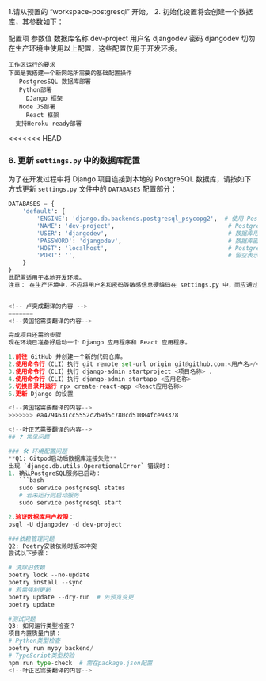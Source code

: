 
<!-- 杨常佑翻译的内容 -->
1.请从预置的 “workspace-postgresql” 开始。
2. 初始化设置将会创建一个数据库，其参数如下：

配置项	         参数值
数据库名称	     dev-project
用户名	         djangodev
密码	         djangodev
切勿在生产环境中使用以上配置，这些配置仅用于开发环境。
<!-- 在新建数据库时，建立成功后再建表username和password  -->
<!-- 杨常佑翻译的内容 -->


<!--赵毅需要翻译的内容-->

    工作区运行的要求
    下面是我搭建一个新网站所需要的基础配置操作
       PostgresSQL 数据库部署
       Python部署
         DJango 框架
       Node JS部署
         React 框架
      支持Heroku ready部署

<!--赵毅需要翻译的内容-->


<<<<<<< HEAD


<!-- 卢奕成翻译的内容 -->
### 6. 更新 `settings.py` 中的数据库配置

为了在开发过程中将 Django 项目连接到本地的 PostgreSQL 数据库，请按如下方式更新 `settings.py` 文件中的 `DATABASES` 配置部分：

```python
DATABASES = {
    'default': {
        'ENGINE': 'django.db.backends.postgresql_psycopg2',  # 使用 PostgreSQL 作为数据库后端
        'NAME': 'dev-project',                                # PostgreSQL 数据库名称
        'USER': 'djangodev',                                  # 数据库用户名
        'PASSWORD': 'djangodev',                              # 数据库密码
        'HOST': 'localhost',                                  # PostgreSQL 所在主机
        'PORT': '',                                           # 留空表示使用默认的 PostgreSQL 端口（5432）
    }
}
此配置适用于本地开发环境。
注意： 在生产环境中，不应将用户名和密码等敏感信息硬编码在 settings.py 中，而应通过环境变量或专门的配置管理系统来管理


<!-- 卢奕成翻译的内容 -->
=======
<!--黄国铭需要翻译的内容-->

完成项目还需的步骤
现在环境已准备好启动一个 Django 应用程序和 React 应用程序。

1.前往 GitHub 并创建一个新的代码仓库。
2.使用命令行（CLI）执行 git remote set-url origin git@github.com:<用户名>/<新仓库> 或 git remote set-url origin https://github.com/<用户名>/<新仓库>
3.使用命令行（CLI）执行 django-admin startproject <项目名称> .
4.使用命令行（CLI）执行 django-admin startapp <应用名称>
5.切换目录并运行 npx create-react-app <React应用名称>
6.更新 Django 的设置

<!--黄国铭需要翻译的内容-->
>>>>>>> ea4794631cc5552c2b9d5c780cd51084fce98378

<!--叶正艺需要翻译的内容-->
## ❓ 常见问题

### 🛠️ 环境配置问题
**Q1: Gitpod启动后数据库连接失败**  
出现 `django.db.utils.OperationalError` 错误时：
1. 确认PostgreSQL服务已启动：
   ```bash
   sudo service postgresql status
   # 若未运行则启动服务
   sudo service postgresql start

2.验证数据库用户权限：
psql -U djangodev -d dev-project

###依赖管理问题
Q2: Poetry安装依赖时版本冲突
尝试以下步骤：

# 清除旧依赖
poetry lock --no-update
poetry install --sync
# 若需强制更新
poetry update --dry-run  # 先预览变更
poetry update

#测试问题
Q3: 如何运行类型检查？
项目内置质量门禁：
# Python类型检查
poetry run mypy backend/
# TypeScript类型校验
npm run type-check  # 需在package.json配置
<!--叶正艺需要翻译的内容-->